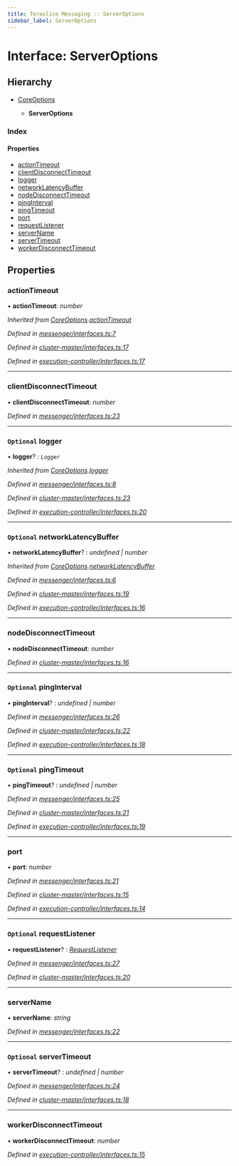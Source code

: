 ```yaml
---
title: Teraslice Messaging :: ServerOptions
sidebar_label: ServerOptions
---
```


# Interface: ServerOptions

## Hierarchy

* [CoreOptions](coreoptions.md)

  * **ServerOptions**

### Index

#### Properties

* [actionTimeout](serveroptions.md#actiontimeout)
* [clientDisconnectTimeout](serveroptions.md#clientdisconnecttimeout)
* [logger](serveroptions.md#optional-logger)
* [networkLatencyBuffer](serveroptions.md#optional-networklatencybuffer)
* [nodeDisconnectTimeout](serveroptions.md#nodedisconnecttimeout)
* [pingInterval](serveroptions.md#optional-pinginterval)
* [pingTimeout](serveroptions.md#optional-pingtimeout)
* [port](serveroptions.md#port)
* [requestListener](serveroptions.md#optional-requestlistener)
* [serverName](serveroptions.md#servername)
* [serverTimeout](serveroptions.md#optional-servertimeout)
* [workerDisconnectTimeout](serveroptions.md#workerdisconnecttimeout)

## Properties

###  actionTimeout

• **actionTimeout**: *number*

*Inherited from [CoreOptions](coreoptions.md).[actionTimeout](coreoptions.md#actiontimeout)*

*Defined in [messenger/interfaces.ts:7](https://github.com/terascope/teraslice/blob/6e018493/packages/teraslice-messaging/src/messenger/interfaces.ts#L7)*

*Defined in [cluster-master/interfaces.ts:17](https://github.com/terascope/teraslice/blob/6e018493/packages/teraslice-messaging/src/cluster-master/interfaces.ts#L17)*

*Defined in [execution-controller/interfaces.ts:17](https://github.com/terascope/teraslice/blob/6e018493/packages/teraslice-messaging/src/execution-controller/interfaces.ts#L17)*

___

###  clientDisconnectTimeout

• **clientDisconnectTimeout**: *number*

*Defined in [messenger/interfaces.ts:23](https://github.com/terascope/teraslice/blob/6e018493/packages/teraslice-messaging/src/messenger/interfaces.ts#L23)*

___

### `Optional` logger

• **logger**? : *`Logger`*

*Inherited from [CoreOptions](coreoptions.md).[logger](coreoptions.md#optional-logger)*

*Defined in [messenger/interfaces.ts:8](https://github.com/terascope/teraslice/blob/6e018493/packages/teraslice-messaging/src/messenger/interfaces.ts#L8)*

*Defined in [cluster-master/interfaces.ts:23](https://github.com/terascope/teraslice/blob/6e018493/packages/teraslice-messaging/src/cluster-master/interfaces.ts#L23)*

*Defined in [execution-controller/interfaces.ts:20](https://github.com/terascope/teraslice/blob/6e018493/packages/teraslice-messaging/src/execution-controller/interfaces.ts#L20)*

___

### `Optional` networkLatencyBuffer

• **networkLatencyBuffer**? : *undefined | number*

*Inherited from [CoreOptions](coreoptions.md).[networkLatencyBuffer](coreoptions.md#optional-networklatencybuffer)*

*Defined in [messenger/interfaces.ts:6](https://github.com/terascope/teraslice/blob/6e018493/packages/teraslice-messaging/src/messenger/interfaces.ts#L6)*

*Defined in [cluster-master/interfaces.ts:19](https://github.com/terascope/teraslice/blob/6e018493/packages/teraslice-messaging/src/cluster-master/interfaces.ts#L19)*

*Defined in [execution-controller/interfaces.ts:16](https://github.com/terascope/teraslice/blob/6e018493/packages/teraslice-messaging/src/execution-controller/interfaces.ts#L16)*

___

###  nodeDisconnectTimeout

• **nodeDisconnectTimeout**: *number*

*Defined in [cluster-master/interfaces.ts:16](https://github.com/terascope/teraslice/blob/6e018493/packages/teraslice-messaging/src/cluster-master/interfaces.ts#L16)*

___

### `Optional` pingInterval

• **pingInterval**? : *undefined | number*

*Defined in [messenger/interfaces.ts:26](https://github.com/terascope/teraslice/blob/6e018493/packages/teraslice-messaging/src/messenger/interfaces.ts#L26)*

*Defined in [cluster-master/interfaces.ts:22](https://github.com/terascope/teraslice/blob/6e018493/packages/teraslice-messaging/src/cluster-master/interfaces.ts#L22)*

*Defined in [execution-controller/interfaces.ts:18](https://github.com/terascope/teraslice/blob/6e018493/packages/teraslice-messaging/src/execution-controller/interfaces.ts#L18)*

___

### `Optional` pingTimeout

• **pingTimeout**? : *undefined | number*

*Defined in [messenger/interfaces.ts:25](https://github.com/terascope/teraslice/blob/6e018493/packages/teraslice-messaging/src/messenger/interfaces.ts#L25)*

*Defined in [cluster-master/interfaces.ts:21](https://github.com/terascope/teraslice/blob/6e018493/packages/teraslice-messaging/src/cluster-master/interfaces.ts#L21)*

*Defined in [execution-controller/interfaces.ts:19](https://github.com/terascope/teraslice/blob/6e018493/packages/teraslice-messaging/src/execution-controller/interfaces.ts#L19)*

___

###  port

• **port**: *number*

*Defined in [messenger/interfaces.ts:21](https://github.com/terascope/teraslice/blob/6e018493/packages/teraslice-messaging/src/messenger/interfaces.ts#L21)*

*Defined in [cluster-master/interfaces.ts:15](https://github.com/terascope/teraslice/blob/6e018493/packages/teraslice-messaging/src/cluster-master/interfaces.ts#L15)*

*Defined in [execution-controller/interfaces.ts:14](https://github.com/terascope/teraslice/blob/6e018493/packages/teraslice-messaging/src/execution-controller/interfaces.ts#L14)*

___

### `Optional` requestListener

• **requestListener**? : *[RequestListener](requestlistener.md)*

*Defined in [messenger/interfaces.ts:27](https://github.com/terascope/teraslice/blob/6e018493/packages/teraslice-messaging/src/messenger/interfaces.ts#L27)*

*Defined in [cluster-master/interfaces.ts:20](https://github.com/terascope/teraslice/blob/6e018493/packages/teraslice-messaging/src/cluster-master/interfaces.ts#L20)*

___

###  serverName

• **serverName**: *string*

*Defined in [messenger/interfaces.ts:22](https://github.com/terascope/teraslice/blob/6e018493/packages/teraslice-messaging/src/messenger/interfaces.ts#L22)*

___

### `Optional` serverTimeout

• **serverTimeout**? : *undefined | number*

*Defined in [messenger/interfaces.ts:24](https://github.com/terascope/teraslice/blob/6e018493/packages/teraslice-messaging/src/messenger/interfaces.ts#L24)*

*Defined in [cluster-master/interfaces.ts:18](https://github.com/terascope/teraslice/blob/6e018493/packages/teraslice-messaging/src/cluster-master/interfaces.ts#L18)*

___

###  workerDisconnectTimeout

• **workerDisconnectTimeout**: *number*

*Defined in [execution-controller/interfaces.ts:15](https://github.com/terascope/teraslice/blob/6e018493/packages/teraslice-messaging/src/execution-controller/interfaces.ts#L15)*
